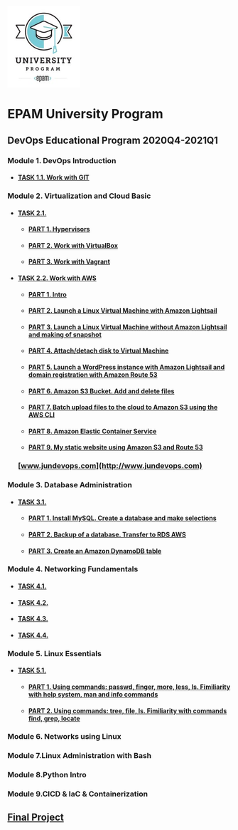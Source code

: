    ![EPAM University Program](m1/img/epam_logo.png)
# **EPAM University Program**
## DevOps Educational Program 2020Q4-2021Q1
### Module 1. DevOps Introduction
* #### [TASK 1.1. Work with GIT](./m1/task1.1/README.MD)

### Module 2. Virtualization and Cloud Basic
* #### [TASK 2.1.](./m2/task2.1/README.MD)
    * #### [PART 1. Hypervisors](./m2/task2.1/part1/README.MD)
    * #### [PART 2. Work with VirtualBox](./m2/task2.1/part2/README.MD)
    * #### [PART 3. Work with Vagrant](./m2/task2.1/part3/README.MD)
* #### [TASK 2.2. Work with AWS](./m2/task2.2/README.MD)    
    * #### [PART 1. Intro](/m2/task2.2/part1/README.MD)
    * #### [PART 2. Launch a Linux Virtual Machine with Amazon Lightsail](/m2/task2.2/part2/README.MD)
    * #### [PART 3. Launch a Linux Virtual Machine without Amazon Lightsail and making of snapshot](/m2/task2.2/part3/README.MD)
    * #### [PART 4. Attach/detach disk to Virtual Machine](/m2/task2.2/part4/README.MD)
    * #### [PART 5. Launch a WordPress instance with Amazon Lightsail and domain registration with Amazon Route 53](/m2/task2.2/part5/README.MD)
    * #### [PART 6. Amazon S3 Bucket. Add and delete files](/m2/task2.2/part6/README.MD)
    * #### [PART 7. Batch upload files to the cloud to Amazon S3 using the AWS CLI](/m2/task2.2/part7/README.MD)
    * #### [PART 8. Amazon Elastic Container Service](/m2/task2.2/part8/README.MD)
    * #### [PART 9. My static website using Amazon S3 and Route 53](/m2/task2.2/part9/README.MD)
     ### [www.jundevops.com](http://www.jundevops.com)   
### Module 3. Database Administration
* #### [TASK 3.1.](./m3/task3.1/README.MD)
    * #### [PART 1. Install MySQL. Create a database and make selections](./m3/task3.1/part1/README.MD)
    * #### [PART 2. Backup of a database. Transfer to RDS AWS](./m3/task3.1/part2/README.MD)
    * #### [PART 3. Create an Amazon DynamoDB table](./m3/task3.1/part3/README.MD)
### Module 4. Networking Fundamentals
* #### [TASK 4.1.](/m4/task4.1/README.MD)
* #### [TASK 4.2.](/m4/task4.2/README.MD)
* #### [TASK 4.3.](/m4/task4.3/README.MD)
* #### [TASK 4.4.](/m4/task4.4/README.MD)
### Module 5. Linux Essentials
* #### [TASK 5.1.](./m5/task5.1/README.MD)
    * #### [PART 1. Using commands: passwd, finger, more, less, ls. Fimiliarity with help system, man and info commands](./m5/task5.1/part1/README.MD)
    * #### [PART 2. Using commands: tree, file, ls. Fimiliarity with commands find, grep, locate](./m5/task5.1/part2/README.MD)
### Module 6. Networks using Linux
### Module 7.Linux Administration with Bash
### Module 8.Python Intro
### Module 9.CICD & IaC & Containerization  

## [Final Project](./Final_Project/)
